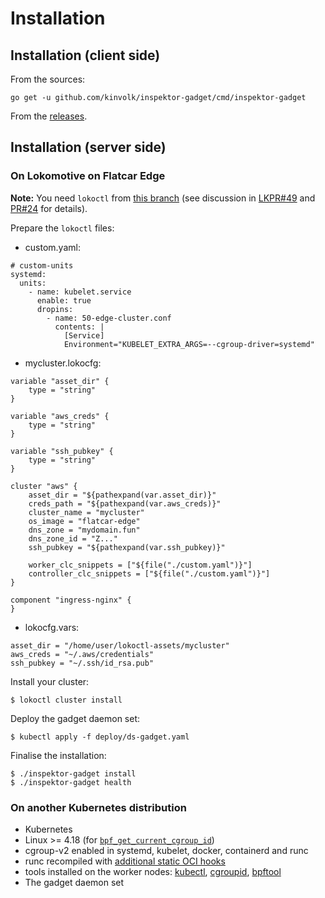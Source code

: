 # Installation

## Installation (client side)

From the sources:
```
go get -u github.com/kinvolk/inspektor-gadget/cmd/inspektor-gadget
```

From the [releases](https://github.com/kinvolk/inspektor-gadget/releases).

## Installation (server side)

### On Lokomotive on Flatcar Edge

**Note:** You need `lokoctl` from [this branch](https://github.com/kinvolk/lokoctl/tree/alban/edge-new1)
(see discussion in [LKPR#49](https://github.com/kinvolk/lokomotive-kubernetes/pull/49)
and [PR#24](https://github.com/kinvolk/lokomotive-kubernetes/pull/24) for details).

Prepare the `lokoctl` files:

- custom.yaml:
```
# custom-units
systemd:
  units:
    - name: kubelet.service
      enable: true
      dropins:
        - name: 50-edge-cluster.conf
          contents: |
            [Service]
            Environment="KUBELET_EXTRA_ARGS=--cgroup-driver=systemd"
```

- mycluster.lokocfg:
```
variable "asset_dir" {
	type = "string"
}

variable "aws_creds" {
	type = "string"
}

variable "ssh_pubkey" {
	type = "string"
}

cluster "aws" {
	asset_dir = "${pathexpand(var.asset_dir)}"
	creds_path = "${pathexpand(var.aws_creds)}"
	cluster_name = "mycluster"
	os_image = "flatcar-edge"
	dns_zone = "mydomain.fun"
	dns_zone_id = "Z..."
	ssh_pubkey = "${pathexpand(var.ssh_pubkey)}"

	worker_clc_snippets = ["${file("./custom.yaml")}"]
	controller_clc_snippets = ["${file("./custom.yaml")}"]
}

component "ingress-nginx" {
}
```

- lokocfg.vars:
```
asset_dir = "/home/user/lokoctl-assets/mycluster"
aws_creds = "~/.aws/credentials"
ssh_pubkey = "~/.ssh/id_rsa.pub"
```

Install your cluster:
```
$ lokoctl cluster install
```

Deploy the gadget daemon set:
```
$ kubectl apply -f deploy/ds-gadget.yaml
```

Finalise the installation:
```
$ ./inspektor-gadget install
$ ./inspektor-gadget health
```

### On another Kubernetes distribution

- Kubernetes
- Linux >= 4.18 (for [`bpf_get_current_cgroup_id`](https://github.com/iovisor/bcc/blob/master/docs/kernel-versions.md))
- cgroup-v2 enabled in systemd, kubelet, docker, containerd and runc
- runc recompiled with [additional static OCI hooks](https://github.com/kinvolk/runc/tree/alban/static-hooks)
- tools installed on the worker nodes: [kubectl](https://kubernetes.io/docs/tasks/tools/install-kubectl/), [cgroupid](https://github.com/kinvolk/cgroupid), [bpftool](https://github.com/kinvolk/linux/tree/alban/bpftool-all/tools/bpf/bpftool)
- The gadget daemon set

